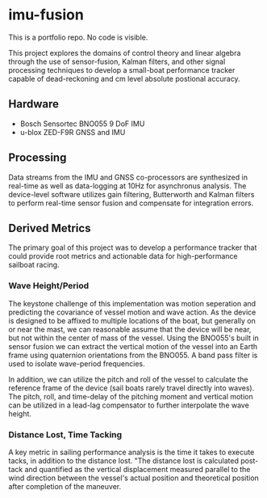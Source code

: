 # imu-fusion
This is a portfolio repo. No code is visible.

This project explores the domains of control theory and linear algebra through the use of sensor-fusion, Kalman filters, and other signal processing techniques to develop a small-boat performance tracker capable of dead-reckoning and cm level absolute postional accuracy.

## Hardware
- Bosch Sensortec BNO055 9 DoF IMU
- u-blox ZED-F9R GNSS and IMU

## Processing
Data streams from the IMU and GNSS co-processors are synthesized in real-time as well as data-logging at 10Hz for asynchronus analysis. The device-level software utilizes gain filtering, Butterworth and Kalman filters to perform real-time sensor fusion and compensate for integration errors.

## Derived Metrics
The primary goal of this project was to develop a performance tracker that could provide root metrics and actionable data for high-performance sailboat racing. 

### Wave Height/Period
The keystone challenge of this implementation was motion seperation and predicting the covariance of vessel motion and wave action. As the device is designed to be affixed to multiple locations of the boat, but generally on or near the mast, we can reasonable assume that the device will be near, but not within the center of mass of the vessel. Using the BNO055's built in sensor fusion we can extract the vertical motion of the vessel into an Earth frame using quaternion orientations from the BNO055. A band pass filter is used to isolate wave-period frequencies.

In addition, we can utilize the pitch and roll of the vessel to calculate the reference frame of the device (sail boats rarely travel directly into waves). The pitch, roll, and time-delay of the pitching moment and vertical motion can be utilized in a lead-lag compensator to further interpolate the wave height.

### Distance Lost, Time Tacking
A key metric in sailing performance analysis is the time it takes to execute tacks, in addition to the distance lost. "The distance lost is calculated post-tack and quantified as the vertical displacement measured parallel to the wind direction between the vessel's actual position and theoretical position after completion of the maneuver. 
